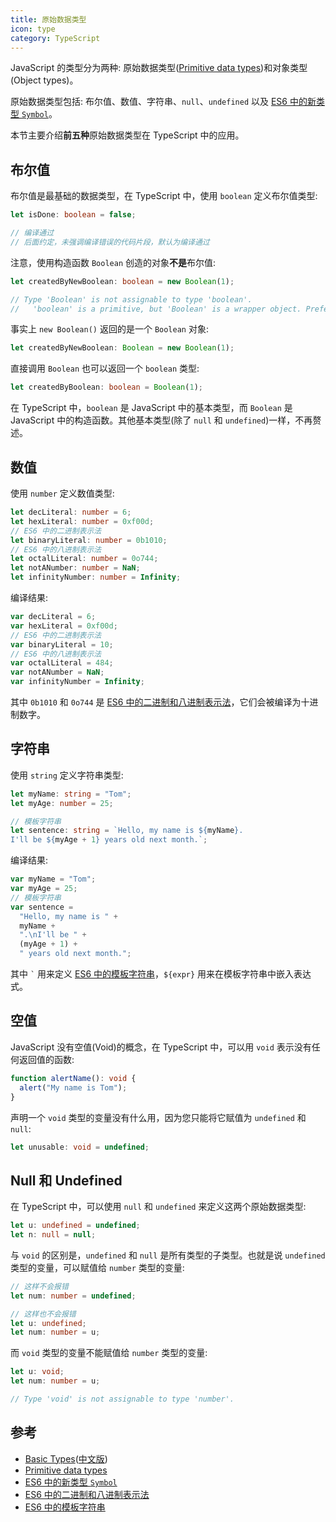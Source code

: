 ```yaml
---
title: 原始数据类型
icon: type
category: TypeScript
---
```


JavaScript 的类型分为两种: 原始数据类型([Primitive data types][])和对象类型(Object types)。

原始数据类型包括: 布尔值、数值、字符串、`null`、`undefined` 以及 [ES6 中的新类型 `Symbol`][]。

本节主要介绍**前五种**原始数据类型在 TypeScript 中的应用。

<!-- more -->

## 布尔值

布尔值是最基础的数据类型，在 TypeScript 中，使用 `boolean` 定义布尔值类型:

```ts
let isDone: boolean = false;

// 编译通过
// 后面约定，未强调编译错误的代码片段，默认为编译通过
```

注意，使用构造函数 `Boolean` 创造的对象**不是**布尔值:

```ts
let createdByNewBoolean: boolean = new Boolean(1);

// Type 'Boolean' is not assignable to type 'boolean'.
//   'boolean' is a primitive, but 'Boolean' is a wrapper object. Prefer using 'boolean' when possible.
```

事实上 `new Boolean()` 返回的是一个 `Boolean` 对象:

```ts
let createdByNewBoolean: Boolean = new Boolean(1);
```

直接调用 `Boolean` 也可以返回一个 `boolean` 类型:

```ts
let createdByBoolean: boolean = Boolean(1);
```

在 TypeScript 中，`boolean` 是 JavaScript 中的基本类型，而 `Boolean` 是 JavaScript 中的构造函数。其他基本类型(除了 `null` 和 `undefined`)一样，不再赘述。

## 数值

使用 `number` 定义数值类型:

```ts
let decLiteral: number = 6;
let hexLiteral: number = 0xf00d;
// ES6 中的二进制表示法
let binaryLiteral: number = 0b1010;
// ES6 中的八进制表示法
let octalLiteral: number = 0o744;
let notANumber: number = NaN;
let infinityNumber: number = Infinity;
```

编译结果:

```js
var decLiteral = 6;
var hexLiteral = 0xf00d;
// ES6 中的二进制表示法
var binaryLiteral = 10;
// ES6 中的八进制表示法
var octalLiteral = 484;
var notANumber = NaN;
var infinityNumber = Infinity;
```

其中 `0b1010` 和 `0o744` 是 [ES6 中的二进制和八进制表示法][]，它们会被编译为十进制数字。

## 字符串

使用 `string` 定义字符串类型:

```ts
let myName: string = "Tom";
let myAge: number = 25;

// 模板字符串
let sentence: string = `Hello, my name is ${myName}.
I'll be ${myAge + 1} years old next month.`;
```

编译结果:

```js
var myName = "Tom";
var myAge = 25;
// 模板字符串
var sentence =
  "Hello, my name is " +
  myName +
  ".\nI'll be " +
  (myAge + 1) +
  " years old next month.";
```

其中 `` ` `` 用来定义 [ES6 中的模板字符串][]，`${expr}` 用来在模板字符串中嵌入表达式。

## 空值

JavaScript 没有空值(Void)的概念，在 TypeScript 中，可以用 `void` 表示没有任何返回值的函数:

```ts
function alertName(): void {
  alert("My name is Tom");
}
```

声明一个 `void` 类型的变量没有什么用，因为您只能将它赋值为 `undefined` 和 `null`:

```ts
let unusable: void = undefined;
```

## Null 和 Undefined

在 TypeScript 中，可以使用 `null` 和 `undefined` 来定义这两个原始数据类型:

```ts
let u: undefined = undefined;
let n: null = null;
```

与 `void` 的区别是，`undefined` 和 `null` 是所有类型的子类型。也就是说 `undefined` 类型的变量，可以赋值给 `number` 类型的变量:

```ts
// 这样不会报错
let num: number = undefined;
```

```ts
// 这样也不会报错
let u: undefined;
let num: number = u;
```

而 `void` 类型的变量不能赋值给 `number` 类型的变量:

```ts
let u: void;
let num: number = u;

// Type 'void' is not assignable to type 'number'.
```

## 参考

- [Basic Types](http://www.typescriptlang.org/docs/handbook/basic-types.html)([中文版](https://zhongsp.gitbooks.io/typescript-handbook/content/doc/handbook/Basic%20Types.html))
- [Primitive data types][]
- [ES6 中的新类型 `Symbol`][]
- [ES6 中的二进制和八进制表示法][]
- [ES6 中的模板字符串][]

[primitive data types]: https://developer.mozilla.org/en-US/docs/Glossary/Primitive
[es6 中的新类型 `symbol`]: http://es6.ruanyifeng.com/#docs/symbol
[es6 中的二进制和八进制表示法]: http://es6.ruanyifeng.com/#docs/number#二进制和八进制表示法
[es6 中的模板字符串]: http://es6.ruanyifeng.com/#docs/string#模板字符串
